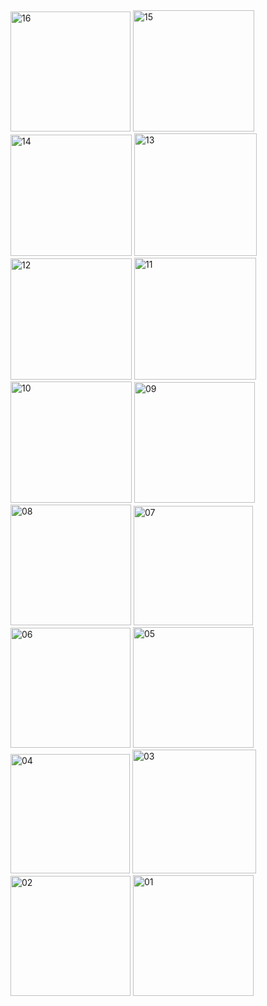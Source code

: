 <img width="192" alt="16" src="https://github.com/mauricioverar/BilleteraVirtualKRoom/assets/52289594/d7bc26ae-0327-45eb-bb27-51fcb0ed11ad">
<img width="194" alt="15" src="https://github.com/mauricioverar/BilleteraVirtualKRoom/assets/52289594/d91d3ea8-cc96-446d-a51e-b85d2c54ee8d">
<img width="194" alt="14" src="https://github.com/mauricioverar/BilleteraVirtualKRoom/assets/52289594/bea490e9-5d7d-4741-b237-f18a0e3a58b3">
<img width="196" alt="13" src="https://github.com/mauricioverar/BilleteraVirtualKRoom/assets/52289594/fffa09c7-1688-4c62-8c6e-7a7e3f8f4a0c">
<img width="194" alt="12" src="https://github.com/mauricioverar/BilleteraVirtualKRoom/assets/52289594/b24d2efd-065e-4144-9f98-87b14d2ddf10">
<img width="195" alt="11" src="https://github.com/mauricioverar/BilleteraVirtualKRoom/assets/52289594/4d3401f0-e35a-4082-8125-deb13e658d66">
<img width="194" alt="10" src="https://github.com/mauricioverar/BilleteraVirtualKRoom/assets/52289594/18656d86-c691-43d0-9261-fee66833cef3">
<img width="193" alt="09" src="https://github.com/mauricioverar/BilleteraVirtualKRoom/assets/52289594/80b5ac60-3bf1-4662-97a1-75b524f4ad47">
<img width="193" alt="08" src="https://github.com/mauricioverar/BilleteraVirtualKRoom/assets/52289594/8eb9c7b7-3565-4c2e-aab2-28c321d3bf9e">
<img width="191" alt="07" src="https://github.com/mauricioverar/BilleteraVirtualKRoom/assets/52289594/a1fcfc51-886e-4500-9413-50306e703c91">
<img width="192" alt="06" src="https://github.com/mauricioverar/BilleteraVirtualKRoom/assets/52289594/aadc9fca-9151-44ad-8afb-267cbff680b4">
<img width="193" alt="05" src="https://github.com/mauricioverar/BilleteraVirtualKRoom/assets/52289594/d625f2ad-4d0c-4ced-ae91-bb78f328e78c">
<img width="191" alt="04" src="https://github.com/mauricioverar/BilleteraVirtualKRoom/assets/52289594/f6e7a86a-6dac-446d-a546-54a7d60fde43">
<img width="198" alt="03" src="https://github.com/mauricioverar/BilleteraVirtualKRoom/assets/52289594/87e035d9-2c46-4695-b1fd-f765dced5e68">
<img width="192" alt="02" src="https://github.com/mauricioverar/BilleteraVirtualKRoom/assets/52289594/3eda5a0e-6b45-47c6-9d61-5429e6d332a8">
<img width="193" alt="01" src="https://github.com/mauricioverar/BilleteraVirtualKRoom/assets/52289594/c3b9da03-a6e1-48b1-9083-b09dbd7dc076">
